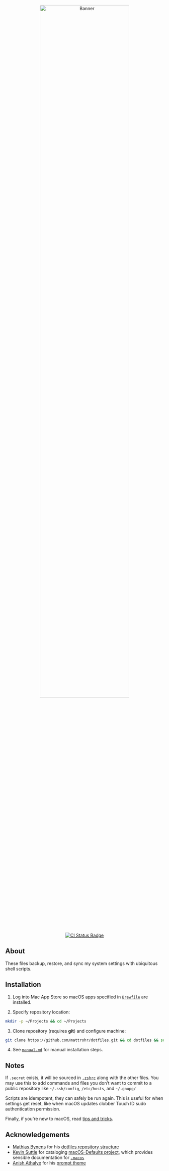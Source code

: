 <p align="center">
    <img width="75%" src="https://i.imgur.com/d0hGgVI.png" alt="Banner">
</p>

<p align="center">
    <a href="https://github.com/mattrohr/dotfiles/actions?query=workflow%3ACI">
        <img src="https://github.com/mattrohr/dotfiles/workflows/CI/badge.svg?branch=main" alt="CI Status Badge">
  </a>
</p>

## About
These files backup, restore, and sync my system settings with ubiquitous shell scripts.

## Installation
1. Log into Mac App Store so macOS apps specified in [`Brewfile`](https://github.com/mattrohr/dotfiles/blob/master/Brewfile) are installed.

2. Specify repository location:
```bash
mkdir -p ~/Projects && cd ~/Projects
```

3. Clone repository (requires **git**) and configure machine:
```bash
git clone https://github.com/mattrohr/dotfiles.git && cd dotfiles && source install.sh
```

4. See [`manual.md`](./manual.md) for manual installation steps.

## Notes
If `.secret` exists, it will be sourced in [`.zshrc`](https://github.com/mattrohr/dotfiles/blob/master/.zshrc) along with the other files. You may use this to add commands and files you don’t want to commit to a public repository like `~/.ssh/config`, `/etc/hosts`, and `~/.gnupg/`

Scripts are idempotent, they can safely be run again. This is useful for when settings get reset, like when macOS updates clobber Touch ID sudo authentication permission.

Finally, if you're new to macOS, read [tips and tricks](./tips.md).

## Acknowledgements
- [Mathias Bynens](https://mathiasbynens.be/) for his [dotfiles repository structure](https://github.com/mathiasbynens/dotfiles)
- [Kevin Suttle](http://kevinsuttle.com/) for cataloging [macOS-Defaults project](https://github.com/kevinSuttle/macOS-Defaults), which provides sensible documentation for [`.macos`](https://github.com/mattrohr/dotfiles/blob/main/.macOS)
- [Anish Athalye](https://github.com/anishathalye) for his [prompt theme](https://github.com/anishathalye/dotfiles/blob/master/zsh/prompt.zsh)